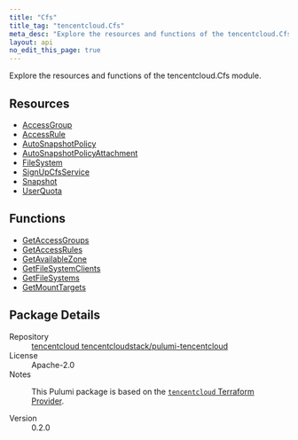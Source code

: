 ```yaml
---
title: "Cfs"
title_tag: "tencentcloud.Cfs"
meta_desc: "Explore the resources and functions of the tencentcloud.Cfs module."
layout: api
no_edit_this_page: true
---
```


<!-- WARNING: this file was generated by Pulumi Docs Generator. -->
<!-- Do not edit by hand unless you're certain you know what you are doing! -->

Explore the resources and functions of the tencentcloud.Cfs module.

<h2 id="resources">Resources</h2>
<ul class="api">
    <li><a href="accessgroup/" title="AccessGroup"><span class="api-symbol api-symbol--resource"></span>AccessGroup</a></li>
    <li><a href="accessrule/" title="AccessRule"><span class="api-symbol api-symbol--resource"></span>AccessRule</a></li>
    <li><a href="autosnapshotpolicy/" title="AutoSnapshotPolicy"><span class="api-symbol api-symbol--resource"></span>AutoSnapshotPolicy</a></li>
    <li><a href="autosnapshotpolicyattachment/" title="AutoSnapshotPolicyAttachment"><span class="api-symbol api-symbol--resource"></span>AutoSnapshotPolicyAttachment</a></li>
    <li><a href="filesystem/" title="FileSystem"><span class="api-symbol api-symbol--resource"></span>FileSystem</a></li>
    <li><a href="signupcfsservice/" title="SignUpCfsService"><span class="api-symbol api-symbol--resource"></span>SignUpCfsService</a></li>
    <li><a href="snapshot/" title="Snapshot"><span class="api-symbol api-symbol--resource"></span>Snapshot</a></li>
    <li><a href="userquota/" title="UserQuota"><span class="api-symbol api-symbol--resource"></span>UserQuota</a></li>
</ul>

<h2 id="functions">Functions</h2>
<ul class="api">
    <li><a href="getaccessgroups/" title="GetAccessGroups"><span class="api-symbol api-symbol--function"></span>GetAccessGroups</a></li>
    <li><a href="getaccessrules/" title="GetAccessRules"><span class="api-symbol api-symbol--function"></span>GetAccessRules</a></li>
    <li><a href="getavailablezone/" title="GetAvailableZone"><span class="api-symbol api-symbol--function"></span>GetAvailableZone</a></li>
    <li><a href="getfilesystemclients/" title="GetFileSystemClients"><span class="api-symbol api-symbol--function"></span>GetFileSystemClients</a></li>
    <li><a href="getfilesystems/" title="GetFileSystems"><span class="api-symbol api-symbol--function"></span>GetFileSystems</a></li>
    <li><a href="getmounttargets/" title="GetMountTargets"><span class="api-symbol api-symbol--function"></span>GetMountTargets</a></li>
</ul>

<h2 id="package-details">Package Details</h2>
<dl class="package-details">
	<dt>Repository</dt>
	<dd><a href="https://github.com/tencentcloudstack/pulumi-tencentcloud">tencentcloud tencentcloudstack/pulumi-tencentcloud</a></dd>
	<dt>License</dt>
	<dd>Apache-2.0</dd>
	<dt>Notes</dt>
	<dd><p>This Pulumi package is based on the <a href="https://github.com/tencentcloudstack/terraform-provider-tencentcloud"><code>tencentcloud</code> Terraform Provider</a>.</p>
</dd>
	<dt>Version</dt>
	<dd>0.2.0</dd>
</dl>

